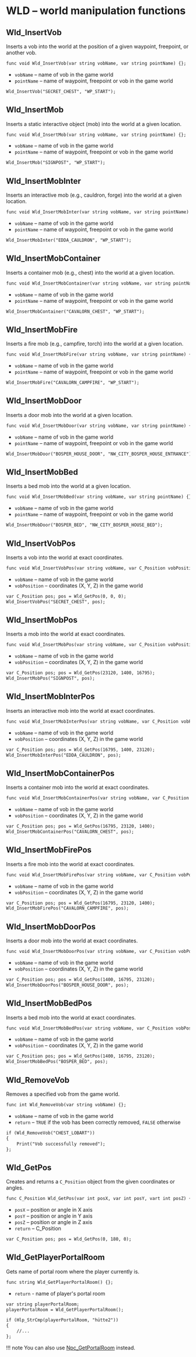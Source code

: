 # WLD – world manipulation functions

## Wld_InsertVob

Inserts a vob into the world at the position of a given waypoint, freepoint, or another vob.

```dae
func void Wld_InsertVob(var string vobName, var string pointName) {};
```

- `vobName` – name of vob in the game world
- `pointName` – name of waypoint, freepoint or vob in the game world

```dae title="Example usage"
Wld_InsertVob("SECRET_CHEST", "WP_START");
```

## Wld_InsertMob

Inserts a static interactive object (mob) into the world at a given location.

```dae
func void Wld_InsertMob(var string vobName, var string pointName) {};
```

- `vobName` – name of vob in the game world
- `pointName` – name of waypoint, freepoint or vob in the game world

```dae title="Example usage"
Wld_InsertMob("SIGNPOST", "WP_START");
```

## Wld_InsertMobInter

Inserts an interactive mob (e.g., cauldron, forge) into the world at a given location.

```dae
func void Wld_InsertMobInter(var string vobName, var string pointName) {};
```

- `vobName` – name of vob in the game world
- `pointName` – name of waypoint, freepoint or vob in the game world

```dae title="Example usage"
Wld_InsertMobInter("EDDA_CAULDRON", "WP_START");
```

## Wld_InsertMobContainer

Inserts a container mob (e.g., chest) into the world at a given location.

```dae
func void Wld_InsertMobContainer(var string vobName, var string pointName) {};
```

- `vobName` – name of vob in the game world
- `pointName` – name of waypoint, freepoint or vob in the game world

```dae title="Example usage"
Wld_InsertMobContainer("CAVALORN_CHEST", "WP_START");
```

## Wld_InsertMobFire

Inserts a fire mob (e.g., campfire, torch) into the world at a given location.

```dae
func void Wld_InsertMobFire(var string vobName, var string pointName) {};
```

- `vobName` – name of vob in the game world
- `pointName` – name of waypoint, freepoint or vob in the game world

```dae title="Example usage"
Wld_InsertMobFire("CAVALORN_CAMPFIRE", "WP_START");
```

## Wld_InsertMobDoor

Inserts a door mob into the world at a given location.

```dae
func void Wld_InsertMobDoor(var string vobName, var string pointName) {};
```

- `vobName` – name of vob in the game world
- `pointName` – name of waypoint, freepoint or vob in the game world

```dae title="Example usage"
Wld_InsertMobDoor("BOSPER_HOUSE_DOOR", "NW_CITY_BOSPER_HOUSE_ENTRANCE");
```

## Wld_InsertMobBed

Inserts a bed mob into the world at a given location.

```dae
func void Wld_InsertMobBed(var string vobName, var string pointName) {};
```

- `vobName` – name of vob in the game world
- `pointName` – name of waypoint, freepoint or vob in the game world

```dae title="Example usage"
Wld_InsertMobDoor("BOSPER_BED", "NW_CITY_BOSPER_HOUSE_BED");
```

## Wld_InsertVobPos

Inserts a vob into the world at exact coordinates.

```dae
func void Wld_InsertVobPos(var string vobName, var C_Position vobPosition) {};
```

- `vobName` – name of vob in the game world
- `vobPosition` – coordinates (X, Y, Z) in the game world

```dae title="Example usage"
var C_Position pos; pos = Wld_GetPos(0, 0, 0);
Wld_InsertVobPos("SECRET_CHEST", pos);
```

## Wld_InsertMobPos

Inserts a mob into the world at exact coordinates.

```dae
func void Wld_InsertMobPos(var string vobName, var C_Position vobPosition) {};
```

- `vobName` – name of vob in the game world
- `vobPosition` – coordinates (X, Y, Z) in the game world

```dae title="Example usage"
var C_Position pos; pos = Wld_GetPos(23120, 1400, 16795);
Wld_InsertMobPos("SIGNPOST", pos);
```

## Wld_InsertMobInterPos

Inserts an interactive mob into the world at exact coordinates.

```dae
func void Wld_InsertMobInterPos(var string vobName, var C_Position vobPosition) {};
```

- `vobName` – name of vob in the game world
- `vobPosition` – coordinates (X, Y, Z) in the game world

```dae title="Example usage"
var C_Position pos; pos = Wld_GetPos(16795, 1400, 23120);
Wld_InsertMobInterPos("EDDA_CAULDRON", pos);
```

## Wld_InsertMobContainerPos

Inserts a container mob into the world at exact coordinates.

```dae
func void Wld_InsertMobContainerPos(var string vobName, var C_Position vobPosition) {};
```

- `vobName` – name of vob in the game world
- `vobPosition` – coordinates (X, Y, Z) in the game world

```dae title="Example usage"
var C_Position pos; pos = Wld_GetPos(16795, 23120, 1400);
Wld_InsertMobContainerPos("CAVALORN_CHEST", pos);
```

## Wld_InsertMobFirePos

Inserts a fire mob into the world at exact coordinates.

```dae
func void Wld_InsertMobFirePos(var string vobName, var C_Position vobPosition) {};
```

- `vobName` – name of vob in the game world
- `vobPosition` – coordinates (X, Y, Z) in the game world

```dae title="Example usage"
var C_Position pos; pos = Wld_GetPos(16795, 23120, 1400);
Wld_InsertMobFirePos("CAVALORN_CAMPFIRE", pos);
```

## Wld_InsertMobDoorPos

Inserts a door mob into the world at exact coordinates.

```dae
func void Wld_InsertMobDoorPos(var string vobName, var C_Position vobPosition) {};
```

- `vobName` – name of vob in the game world
- `vobPosition` – coordinates (X, Y, Z) in the game world

```dae title="Example usage"
var C_Position pos; pos = Wld_GetPos(1400, 16795, 23120);
Wld_InsertMobDoorPos("BOSPER_HOUSE_DOOR", pos);
```

## Wld_InsertMobBedPos

Inserts a bed mob into the world at exact coordinates.

```dae
func void Wld_InsertMobBedPos(var string vobName, var C_Position vobPosition) {};
```

- `vobName` – name of vob in the game world
- `vobPosition` – coordinates (X, Y, Z) in the game world

```dae title="Example usage"
var C_Position pos; pos = Wld_GetPos(1400, 16795, 23120);
Wld_InsertMobBedPos("BOSPER_BED", pos);
```

## Wld_RemoveVob

Removes a specified vob from the game world.

```dae
func int Wld_RemoveVob(var string vobName) {};
```

- `vobName` – name of vob in the game world
- `return` – `TRUE` if the vob has been correctly removed, `FALSE` otherwise

```dae
if (Wld_RemoveVob("CHEST_LOBART"))
{
    Print("Vob successfully removed");
};
```

## Wld_GetPos

Creates and returns a `C_Position` object from the given coordinates or angles.

```dae
func C_Position Wld_GetPos(var int posX, var int posY, vart int posZ) {};
```

- `posX` – position or angle in X axis
- `posY` – position or angle in Y axis
- `posZ` – position or angle in Z axis
- `return` – C_Position

```dae title="Example usage"
var C_Position pos; pos = Wld_GetPos(0, 180, 0);
```

## Wld_GetPlayerPortalRoom

Gets name of portal room where the player currently is.

```dae
func string Wld_GetPlayerPortalRoom() {};
```

- `return` - name of player's portal room

```dae title="Example usage"
var string playerPortalRoom;
playerPortalRoom = Wld_GetPlayerPortalRoom();

if (Hlp_StrCmp(playerPortalRoom, "hütte2"))
{
    //...
};
```

!!! note
    You can also use [Npc_GetPortalRoom](https://doick-union-workshop.github.io/zDExtensions/externals/npc/#npc_getportalroom) instead.
